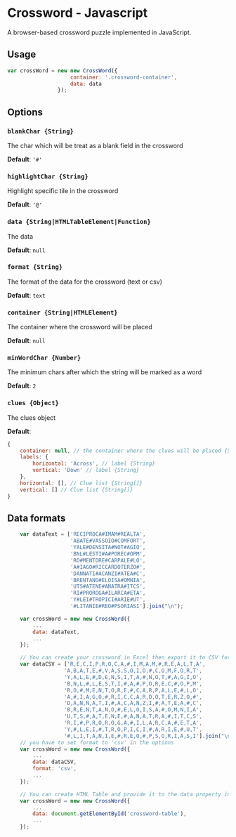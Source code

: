 Crossword - Javascript
====================

A browser-based crossword puzzle implemented in JavaScript.

## Usage
```javascript
var crossWord = new new CrossWord({
                    container: '.crossword-container',
                    data: data
                });
```

## Options
### `blankChar {String}`

The char which will be treat as a blank field in the crossword

**Default**: `'#'`

### `highlightChar {String}`

Highlight specific tile in the crossword

**Default**: `'@'`

### `data {String|HTMLTableElement|Function}`

The data

**Default**: `null`

### `format {String}`

The format of the data for the crossword (text or csv)

**Default**: `text`

### `container {String|HTMLElement}`

The container where the crossword will be placed

**Default**: `null`

### `minWordChar {Number}`

The minimum chars after which the string will be marked as a word

**Default**: `2`

### `clues {Object}`

The clues object

**Default**:
```javascript
{
    container: null, // the container where the clues will be placed {String|HTMLElement}
    labels: {
        horizontal: 'Across', // label {String}
        vertical: 'Down' // label {String}
    },
    horizontal: [], // Clue list {String[]}
    vertical: [] // Clue list {String[]}
}
```

## Data formats

```javascript
    var dataText = ['RECIPROCA#IMAM#REALTA',
                    'ABATE#VASSOIO#COMFORT',
                    'YALE#DENSITA#NOT#AGIO',
                    'BNL#LESTI#A#POREC#OPM',
                    'RO#MENTORE#CARPALE#LO',
                    'A#IAGO#RICCARDOTERZO#',
                    'DANNATI#ACANZI#ATEA#C',
                    'BRENTANO#ELOISA#OMNIA',
                    'UTS#ATENE#ANATRA#ITCS',
                    'RI#PROROGA#ILARCA#ETA',
                    'Y#LEI#TROPICI#ARIE#UT',
                    '#LITANIE#REO#PSORIASI'].join("\n");

    var crossWord = new new CrossWord({
        ...
        data: dataText,
        ...
    });

    // You can create your crossword in Excel then export it to CSV format
    var dataCSV = ['R,E,C,I,P,R,O,C,A,#,I,M,A,M,#,R,E,A,L,T,A',
                  'A,B,A,T,E,#,V,A,S,S,O,I,O,#,C,O,M,F,O,R,T',
                  'Y,A,L,E,#,D,E,N,S,I,T,A,#,N,O,T,#,A,G,I,O',
                  'B,N,L,#,L,E,S,T,I,#,A,#,P,O,R,E,C,#,O,P,M',
                  'R,O,#,M,E,N,T,O,R,E,#,C,A,R,P,A,L,E,#,L,O',
                  'A,#,I,A,G,O,#,R,I,C,C,A,R,D,O,T,E,R,Z,O,#',
                  'D,A,N,N,A,T,I,#,A,C,A,N,Z,I,#,A,T,E,A,#,C',
                  'B,R,E,N,T,A,N,O,#,E,L,O,I,S,A,#,O,M,N,I,A',
                  'U,T,S,#,A,T,E,N,E,#,A,N,A,T,R,A,#,I,T,C,S',
                  'R,I,#,P,R,O,R,O,G,A,#,I,L,A,R,C,A,#,E,T,A',
                  'Y,#,L,E,I,#,T,R,O,P,I,C,I,#,A,R,I,E,#,U,T',
                  '#,L,I,T,A,N,I,E,#,R,E,O,#,P,S,O,R,I,A,S,I'].join("\n");
    // you have to set format to 'csv' in the options
    var crossWord = new new CrossWord({
        ...
        data: dataCSV,
        format: 'csv',
        ...
    });

    // You can create HTML Table and provide it to the data property in the options
    var crossWord = new new CrossWord({
        ...
        data: document.getElementById('crossword-table'),
        ...
    });
```